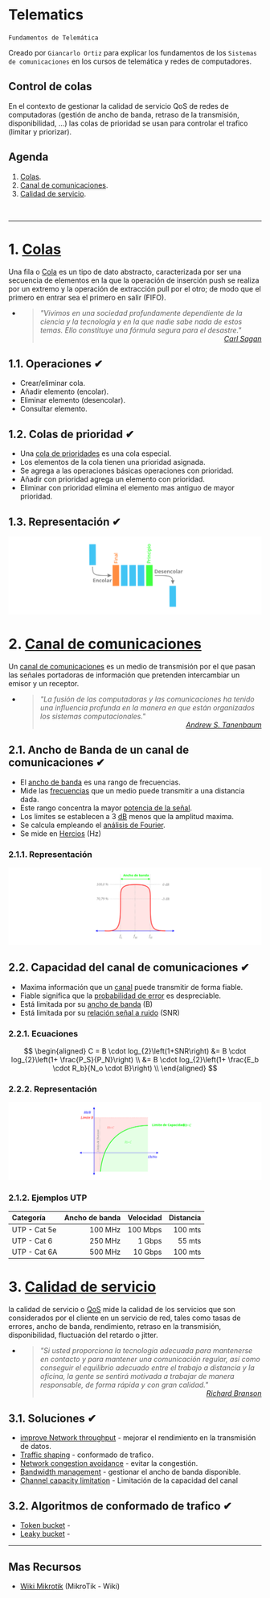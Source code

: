 # Telematics
<p><code>Fundamentos de Telemática</code></p>
<p>Creado por <code>Giancarlo Ortiz</code> para explicar los fundamentos de los <code>Sistemas de comunicaciones</code> en los cursos de telemática y redes de computadores.</p>

## Control de colas
En el contexto de gestionar la calidad de servicio QoS de redes de computadoras (gestión de ancho de banda, retraso de la transmisión, disponibilidad, ...) las colas de prioridad se usan para controlar el trafico (limitar y priorizar).


## Agenda
1. [Colas](#1-colas).
1. [Canal de comunicaciones](#2-canal-de-comunicaciones).
1. [Calidad de servicio](#3-calidad-de-servicio).

<br>

---
# 1. [Colas](#agenda)
Una fila o [Cola][1] es un tipo de dato abstracto, caracterizada por ser una secuencia de elementos en la que la operación de inserción push se realiza por un extremo y la operación de extracción pull por el otro; de modo que el primero en entrar sea el primero en salir (FIFO).

[1]:https://es.wikipedia.org/wiki/Cola_(inform%C3%A1tica)/

* ><i>"Vivimos en una sociedad profundamente dependiente de la ciencia y la tecnología y en la que nadie sabe nada de estos temas. Ello constituye una fórmula segura para el desastre."</i><br>
<cite style="display:block; text-align: right">[Carl Sagan](https://es.wikipedia.org/wiki/Carl_Sagan)</cite>

## 1.1. Operaciones ✔
* Crear/eliminar cola.
* Añadir elemento (encolar).
* Eliminar elemento (desencolar).
* Consultar elemento.

## 1.2. Colas de prioridad ✔
* Una [cola de prioridades][11_1] es una cola especial.
* Los elementos de la cola tienen una prioridad asignada.
* Se agrega a las operaciones básicas operaciones con prioridad. 
* Añadir con prioridad agrega un elemento con prioridad.
* Eliminar con prioridad elimina el elemento mas antiguo de mayor prioridad.

[11_1]:https://es.wikipedia.org/wiki/Cola_de_prioridades

## 1.3. Representación ✔

![Representación](../img/cola.svg "Cola")


# 2. [Canal de comunicaciones](#agenda)
Un [canal de comunicaciones][2] es un medio de transmisión por el que pasan las señales portadoras de información que pretenden intercambiar un emisor y un receptor.

[2]:https://es.wikipedia.org/wiki/Canal_de_comunicaci%C3%B3n

* ><i>"La fusión de las computadoras y las comunicaciones ha tenido una influencia profunda en la manera en que están organizados los sistemas computacionales."</i><br>
<cite style="display:block; text-align: right">[Andrew S. Tanenbaum](https://es.wikipedia.org/wiki/Andrew_S._Tanenbaum)</cite>

## 2.1. Ancho de Banda de un canal de comunicaciones ✔
* El [ancho de banda][21_1] es una rango de frecuencias.
* Mide las [frecuencias][21_2] que un medio puede transmitir a una distancia dada.
* Este rango concentra la mayor [potencia de la señal][21_3].
* Los limites se establecen a 3 [dB][21_4] menos que la amplitud maxima.
* Se calcula empleando el [análisis de Fourier][21_5].
* Se mide en [Hercios][21_6] (Hz)

[21_1]:https://es.wikipedia.org/wiki/Ancho_de_banda
[21_2]:https://es.wikipedia.org/wiki/Dominio_de_la_frecuencia
[21_3]:https://es.wikipedia.org/wiki/Densidad_espectral
[21_4]:https://es.wikipedia.org/wiki/Decibelio
[21_5]:https://es.wikipedia.org/wiki/Transformada_de_Fourier
[21_6]:https://es.wikipedia.org/wiki/Hercio

### 2.1.1. Representación

![Representación](../img/wb.svg "Ancho de Banda")

## 2.2. Capacidad del canal de comunicaciones ✔
* Maxima información que un [canal][22_1] puede transmitir de forma fiable.
* Fiable significa que la [probabilidad de error][22_2] es despreciable. 
* Está limitada por su [ancho de banda][22_3] (B)
* Está limitada por su [relación señal a ruido][22_4] (SNR)

[22_1]:https://es.wikipedia.org/wiki/Canal_de_comunicaci%C3%B3n
[22_2]:https://es.wikipedia.org/wiki/Teorema_de_Shannon-Hartley
[22_3]:https://es.wikipedia.org/wiki/Ancho_de_banda_(inform%C3%A1tica)/
[22_4]:https://es.wikipedia.org/wiki/Relaci%C3%B3n_se%C3%B1al/ruido

### 2.2.1. Ecuaciones

$$
\begin{aligned}
C = B \cdot log_{2}\left(1+SNR\right) &= B \cdot log_{2}\left(1+ \frac{P_S}{P_N}\right) \\
&= B \cdot log_{2}\left(1+ \frac{E_b \cdot R_b}{N_o \cdot B}\right) \\ 
\end{aligned}
$$

### 2.2.2. Representación

![Representación](../img/channel_capacity.svg "Ca")

### 2.1.2. Ejemplos UTP
|Categoría|Ancho de banda|Velocidad|Distancia|
|:--|--:|--:|--:|
|UTP - Cat 5e|100 MHz|100 Mbps|100 mts|
|UTP - Cat 6|250 MHz|1 Gbps|55 mts|
|UTP - Cat 6A|500 MHz|10 Gbps|100 mts|




# 3. [Calidad de servicio](#agenda)
la calidad de servicio o [QoS][3] mide la calidad de los servicios que son considerados por el cliente en un servicio de red, tales como tasas de errores, ancho de banda, rendimiento, retraso en la transmisión, disponibilidad, fluctuación del retardo o jitter.

[3]:https://es.wikipedia.org/wiki/Calidad_de_servicio

* ><i>"Si usted proporciona la tecnología adecuada para mantenerse en contacto y para mantener una comunicación regular, así como conseguir el equilibrio adecuado entre el trabajo a distancia y la oficina, la gente se sentirá motivada a trabajar de manera responsable, de forma rápida y con gran calidad."</i><br>
<cite style="display:block; text-align: right">[Richard Branson](https://es.wikipedia.org/wiki/Richard_Branson)</cite>

## 3.1. Soluciones ✔
* [improve Network throughput][31_1] - mejorar el rendimiento en la transmisión de datos.
* [Traffic shaping][31_2] - conformado de trafico.
* [Network congestion avoidance][31_3] - evitar la congestión.
* [Bandwidth management][31_4] - gestionar el ancho de banda disponible.
* [Channel capacity limitation][31_5] - Limitación de la capacidad del canal

[31_1]:https://en.wikipedia.org/wiki/Network_throughput
[31_2]:https://en.wikipedia.org/wiki/Traffic_shaping
[31_3]:https://en.wikipedia.org/wiki/Network_congestion#Mitigation
[31_4]:https://en.wikipedia.org/wiki/Bandwidth_management
[31_5]:https://en.wikipedia.org/wiki/Rate_limiting


## 3.2. Algoritmos de conformado de trafico ✔
* [Token bucket][32_1] - 
* [Leaky bucket][32_2] - 

[32_1]:https://en.wikipedia.org/wiki/Token_bucket
[32_2]:https://en.wikipedia.org/wiki/Leaky_bucket


---
## Mas Recursos
- [Wiki Mikrotik](https://wiki.mikrotik.com/wiki/Main_Page) (MikroTik - Wiki)